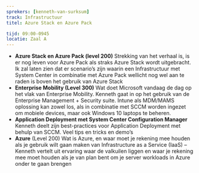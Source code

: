 ```yaml
---
sprekers: [kenneth-van-surksum]
track: Infrastructuur
titel: Azure Stack en Azure Pack

tijd: 09:00-0945
locatie: Zaal A
---
```

- **Azure Stack en Azure Pack (level 200)** Strekking van het verhaal is, is er nog leven voor Azure Pack als straks Azure Stack wordt uitgebracht. Ik zal laten zien dat er scenario’s zijn waarin een Infrastructuur met System Center in combinatie met Azure Pack wellicht nog wel aan te raden is boven het gebruik van Azure Stack
- **Enterprise Mobility (Level 300)** Wat doet Microsoft vandaag de dag op het vlak van Enterprise Mobility. Kenneth gaat in op het gebruik van de Enterprise Management + Security suite. Intune als MDM/MAMS oplossing kan zowel los, als in combinatie met SCCM worden ingezet om mobiele devices, maar ook Windows 10 laptops te beheren.
- **Application Deployment met System Center Configuration Manager** Kenneth deelt zijn best-practices voor Application Deployment met behulp van SCCM. Veel tips en tricks en demo’s
- **Azure** (Level 200) Wat is Azure, en waar moet je rekening mee houden als je gebruik wilt gaan maken van Infrastructure as a Service (IaaS) – Kenneth vertelt uit ervaring waar de valkuilen liggen en waar je rekening mee moet houden als je van plan bent om je server workloads in Azure onder te gaan brengen


